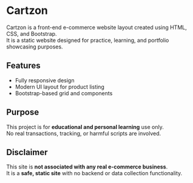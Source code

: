 # Cartzon

Cartzon is a front-end e-commerce website layout created using HTML, CSS, and Bootstrap.  
It is a static website designed for practice, learning, and portfolio showcasing purposes.

## Features
- Fully responsive design
- Modern UI layout for product listing
- Bootstrap-based grid and components

## Purpose
This project is for **educational and personal learning** use only.  
No real transactions, tracking, or harmful scripts are involved.

## Disclaimer
This site is **not associated with any real e-commerce business**.  
It is a **safe, static site** with no backend or data collection functionality.
